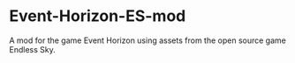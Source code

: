 # Event-Horizon-ES-mod
A mod for the game Event Horizon using assets from the open source game Endless Sky.
